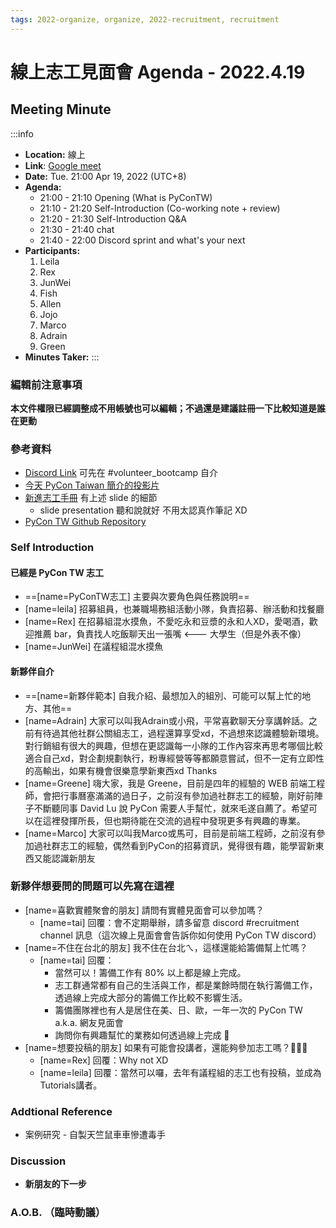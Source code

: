 ```yaml
---
tags: 2022-organize, organize, 2022-recruitment, recruitment
---
```


# 線上志工見面會 Agenda - 2022.4.19 
## Meeting Minute
:::info
- **Location:** 線上 
- **Link**: [Google meet](https://meet.google.com/kdi-xbwv-bex)
- **Date:** Tue. 21:00 Apr 19, 2022 (UTC+8)
- **Agenda:**
    - 21:00 - 21:10 Opening (What is PyConTW)
    - 21:10 - 21:20 Self-Introduction (Co-working note + review)
    - 21:20 - 21:30 Self-Introduction Q&A
    - 21:30 - 21:40 chat
    - 21:40 - 22:00 Discord sprint and what's your next
- **Participants:**
    1. Leila 
    2. Rex 
    3. JunWei
    4. Fish
    5. Allen
    6. Jojo
    7. Marco
    8. Adrain
    9. Green
- **Minutes Taker:** 
:::

### 編輯前注意事項
**本文件權限已經調整成不用帳號也可以編輯；不過還是建議註冊一下比較知道是誰在更動**

### 參考資料
- [Discord Link](https://discord.gg/C5kRU6M7DW)  可先在 #volunteer_bootcamp 自介
- [今天 PyCon Taiwan 簡介的投影片](https://hackmd.io/@pycontw/rJqvYI7Du#/)
- [新進志工手冊](https://hackmd.io/noWJ7PvXQHqZ6YQ8offrzg) 有上述 slide 的細節
    - slide presentation 聽和說就好 不用太認真作筆記 XD
- [PyCon TW Github Repository](https://github.com/pycontw)

### Self Introduction
#### 已經是 PyCon TW 志工
- ==[name=PyConTW志工] 主要與次要角色與任務說明==
- [name=leila] 招募組員，也兼職場務組活動小隊，負責招募、辦活動和找餐廳
- [name=Rex] 在招募組混水摸魚，不愛吃永和豆漿的永和人XD，愛喝酒，歡迎推薦 bar，負責找人吃飯聊天出一張嘴 <--- 大學生（但是外表不像）
- [name=JunWei] 在議程組混水摸魚


#### 新夥伴自介
- ==[name=新夥伴範本] 自我介紹、最想加入的組別、可能可以幫上忙的地方、其他==
- [name=Adrain] 大家可以叫我Adrain或小飛，平常喜歡聊天分享講幹話。之前有待過其他社群公關組志工，過程還算享受xd，不過想來認識體驗新環境。對行銷組有很大的興趣，但想在更認識每一小隊的工作內容來再思考哪個比較適合自己xd，對企劃規劃執行，粉專經營等等都願意嘗試，但不一定有立即性的高輸出，如果有機會很樂意學新東西xd Thanks
- [name=Greene] 嗨大家，我是 Greene，目前是四年的經驗的 WEB 前端工程師，會把行事曆塞滿滿的過日子，之前沒有參加過社群志工的經驗，剛好前陣子不斷聽同事 David Lu 說 PyCon 需要人手幫忙，就來毛遂自薦了。希望可以在這裡發揮所長，但也期待能在交流的過程中發現更多有興趣的專業。
- [name=Marco] 大家可以叫我Marco或馬可，目前是前端工程師，之前沒有參加過社群志工的經驗，偶然看到PyCon的招募資訊，覺得很有趣，能學習新東西又能認識新朋友
 

### 新夥伴想要問的問題可以先寫在這裡
- [name=喜歡實體聚會的朋友] 請問有實體見面會可以參加嗎？
    - [name=tai] 回覆：會不定期舉辦，請多留意 discord #recruitment channel 訊息（這次線上見面會會告訴你如何使用 PyCon TW discord）
- [name=不住在台北的朋友] 我不住在台北ㄟ，這樣還能給籌備幫上忙嗎？
    - [name=tai] 回覆：
        - 當然可以！籌備工作有 80% 以上都是線上完成。
        - 志工群通常都有自己的生活與工作，都是業餘時間在執行籌備工作，透過線上完成大部分的籌備工作比較不影響生活。
        - 籌備團隊裡也有人是居住在美、日、歐，一年一次的 PyCon TW a.k.a. 網友見面會
        - 詢問你有興趣幫忙的業務如何透過線上完成 💪
- [name=想要投稿的朋友] 如果有可能會投講者，還能夠參加志工嗎？💪💪💪
    - [name=Rex] 回覆：Why not XD
    - [name=leila] 回覆：當然可以囉，去年有議程組的志工也有投稿，並成為Tutorials講者。

### Addtional Reference
- 案例研究 - 自製天竺鼠車車慘遭毒手


### Discussion
- **新朋友的下一步**


### A.O.B. （臨時動議）




